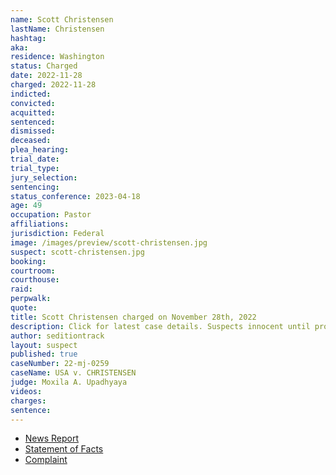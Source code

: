```yaml
---
name: Scott Christensen
lastName: Christensen
hashtag:
aka:
residence: Washington
status: Charged
date: 2022-11-28
charged: 2022-11-28
indicted:
convicted:
acquitted:
sentenced:
dismissed:
deceased:
plea_hearing:
trial_date:
trial_type:
jury_selection:
sentencing:
status_conference: 2023-04-18
age: 49
occupation: Pastor
affiliations:
jurisdiction: Federal
image: /images/preview/scott-christensen.jpg
suspect: scott-christensen.jpg
booking:
courtroom:
courthouse:
raid:
perpwalk:
quote:
title: Scott Christensen charged on November 28th, 2022
description: Click for latest case details. Suspects innocent until proven guilty.
author: seditiontrack
layout: suspect
published: true
caseNumber: 22-mj-0259
caseName: USA v. CHRISTENSEN
judge: Moxila A. Upadhyaya
videos:
charges:
sentence:
---
```

- [News Report](https://www.seattletimes.com/seattle-news/law-justice/puyallup-couple-the-latest-wa-residents-charged-in-jan-6-insurrection/)
- [Statement of Facts](https://www.justice.gov/usao-dc/case-multi-defendant/file/1560661/download)
- [Complaint](https://www.justice.gov/usao-dc/case-multi-defendant/file/1560666/download)
